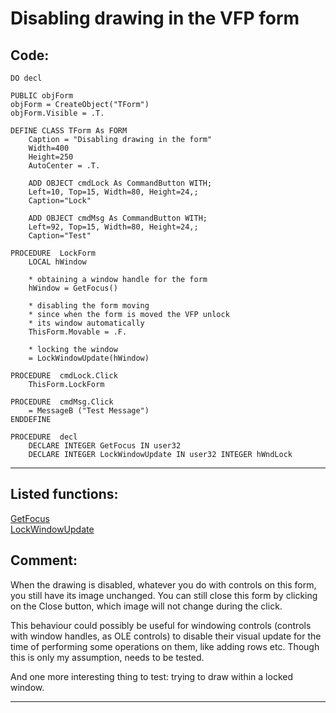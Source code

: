 <link rel="stylesheet" type="text/css" href="../css/win32api.css">  
<link rel="stylesheet" href="https://cdnjs.cloudflare.com/ajax/libs/font-awesome/4.7.0/css/font-awesome.min.css">

# Disabling drawing in the VFP form

## Code:
```foxpro  
DO decl

PUBLIC objForm
objForm = CreateObject("TForm")
objForm.Visible = .T.

DEFINE CLASS TForm As FORM
	Caption = "Disabling drawing in the form"
	Width=400
	Height=250
	AutoCenter = .T.

	ADD OBJECT cmdLock As CommandButton WITH;
	Left=10, Top=15, Width=80, Height=24,;
	Caption="Lock"

	ADD OBJECT cmdMsg As CommandButton WITH;
	Left=92, Top=15, Width=80, Height=24,;
	Caption="Test"

PROCEDURE  LockForm
	LOCAL hWindow

	* obtaining a window handle for the form
	hWindow = GetFocus()

	* disabling the form moving
	* since when the form is moved the VFP unlock
	* its window automatically
	ThisForm.Movable = .F.

	* locking the window
	= LockWindowUpdate(hWindow)

PROCEDURE  cmdLock.Click
	ThisForm.LockForm

PROCEDURE  cmdMsg.Click
	= MessageB ("Test Message")
ENDDEFINE

PROCEDURE  decl
	DECLARE INTEGER GetFocus IN user32
	DECLARE INTEGER LockWindowUpdate IN user32 INTEGER hWndLock  
```  
***  


## Listed functions:
[GetFocus](../libraries/user32/GetFocus.md)  
[LockWindowUpdate](../libraries/user32/LockWindowUpdate.md)  

## Comment:
When the drawing is disabled, whatever you do with controls on this form, you still have its image unchanged. You can still close this form by clicking on the Close button, which image will not change during the click.  
  
This behaviour could possibly be useful for windowing controls (controls with window handles, as OLE controls) to disable their visual update for the time of performing some operations on them, like adding rows etc. Though this is only my assumption, needs to be tested.  
  
And one more interesting thing to test: trying to draw within a locked window.  
  
***  

